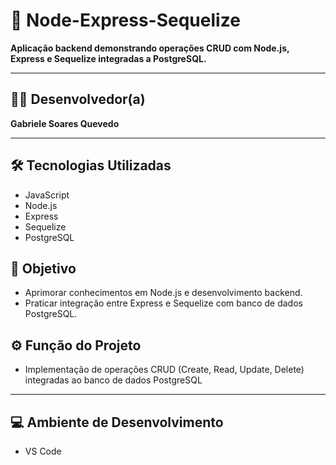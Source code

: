 # 🚀 Node-Express-Sequelize

**Aplicação backend demonstrando operações CRUD com Node.js, Express e Sequelize integradas a PostgreSQL.**

---

## 🧑‍💻 Desenvolvedor(a)

**Gabriele Soares Quevedo**

---

## 🛠️ Tecnologias Utilizadas

- JavaScript
- Node.js
- Express
- Sequelize
- PostgreSQL

## 🎯 Objetivo
- Aprimorar conhecimentos em Node.js e desenvolvimento backend.
- Praticar integração entre Express e Sequelize com banco de dados PostgreSQL.

## ⚙️ Função do Projeto
- Implementação de operações CRUD (Create, Read, Update, Delete) integradas ao banco de dados PostgreSQL

---

## 💻 Ambiente de Desenvolvimento

- VS Code


